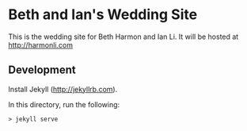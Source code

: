 Beth and Ian's Wedding Site
===========================

This is the wedding site for Beth Harmon and Ian Li. It will be hosted at
http://harmonli.com


Development
-----------

Install Jekyll (http://jekyllrb.com).

In this directory, run the following:

    > jekyll serve

